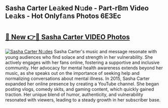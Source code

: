 ## Sasha Carter Le𝚊ked N𝚞de - Part-rBm Video Le𝚊ks - Hot Onlyf𝚊ns Photos 6E3Ec

# <h2><a href="http://ab56801.deff.icu/?id=Sasha+Carter">🔗 New 👉🔴 Sasha Carter VIDEO Photos</a></h2>

[![Sasha Carter N𝚞des](https://i.imgur.com/rIISA9y.gif)](http://ab56801.deff.icu/?id=Sasha+Carter)
Sasha Carter's music and message resonate with young audiences who find solace and strength in her vulnerability. She actively engages with her fans online, fostering a supportive and inclusive community. Her advocacy for mental health awareness extends beyond her music, as she speaks out on the importance of seeking help and normalizing conversations about mental illness. In 2015, Sasha Carter expanded her online presence by creating a YouTube channel. She began posting vlogs, comedy skits, and gaming content, which quickly gained traction. Her unique blend of humor, authenticity, and vulnerability resonated with viewers, leading to a steady growth in her subscriber base.
